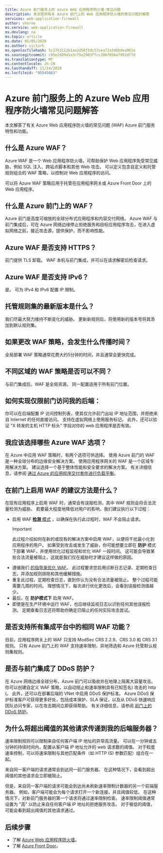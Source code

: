 ```yaml
---
title: Azure 前门服务上的 azure Web 应用程序防火墙-常见问题
description: 本文提供有关 Azure 前门上的 Web 应用程序防火墙的常见问题的解答
services: web-application-firewall
author: vhorne
ms.service: web-application-firewall
ms.devlang: na
ms.topic: article
ms.date: 05/05/2020
ms.author: victorh
ms.openlocfilehash: 5c2763112b1aa2d58f5dc57cea72a3d0bdea961e
ms.sourcegitcommit: c95e2d89a5a3cf5e2983ffcc206f056a7992df7d
ms.translationtype: MT
ms.contentlocale: zh-CN
ms.lasthandoff: 11/24/2020
ms.locfileid: "95545663"
---
```

# <a name="frequently-asked-questions-for-azure-web-application-firewall-on-azure-front-door-service"></a>Azure 前门服务上的 Azure Web 应用程序防火墙常见问题解答

本文解答了有关 Azure Web 应用程序防火墙的常见问题 (WAF) Azure 前门服务特性和功能。 

## <a name="what-is-azure-waf"></a>什么是 Azure WAF？

Azure WAF 是一个 Web 应用程序防火墙，可帮助保护 Web 应用程序免受常见威胁，例如 SQL 注入、跨站点脚本和其他 Web 攻击。 可以定义包含自定义和托管规则组合的 WAF 策略，以控制对 Web 应用程序的访问。

可以将 Azure WAF 策略应用于托管在应用程序网关或 Azure Front Door 上的 Web 应用程序。

## <a name="what-is-waf-on-azure-front-door"></a>什么是 Azure 前门上的 WAF？ 

Azure 前门是高度可缩放的全球分布式应用程序和内容交付网络。 Azure WAF 与前门集成后，可在 Azure 网络边缘停止拒绝服务和目标应用程序攻击，在进入虚拟网络之前，接近攻击源，提供保护，而不影响性能。

## <a name="does-azure-waf-support-https"></a>Azure WAF 是否支持 HTTPS？

前门提供 TLS 卸载。 WAF 本机与前门集成，并可以在请求解密后检查请求。

## <a name="does-azure-waf-support-ipv6"></a>Azure WAF 是否支持 IPv6？

是。 可为 IPv4 和 IPv6 配置 IP 限制。

## <a name="how-up-to-date-are-the-managed-rule-sets"></a>托管规则集的最新版本是什么？

我们尽最大努力维持不断变化的威胁。 更新新规则后，将使用新的版本号将其添加到默认规则集。

## <a name="what-is-the-propagation-time-if-i-make-a-change-to-my-waf-policy"></a>如果更改 WAF 策略，会发生什么传播时间？

全局部署 WAF 策略通常花费大约5分钟的时间，并且通常会更快完成。

## <a name="can-waf-policies-be-different-for-different-regions"></a>不同区域的 WAF 策略是否可以不同？

与前门集成后，WAF 是全局资源。 同一配置适用于所有前门位置。
 
## <a name="how-do-i-limit-access-to-my-back-end-to-be-from-front-door-only"></a>如何实现仅限前门访问我的后端：

你可以在后端配置 IP 访问控制列表，使其仅允许前门出站 IP 地址范围，并拒绝来自 Internet 的任何直接访问。 支持在虚拟网络上使用服务标记。 此外，还可以验证 "X 转发的主机 HTTP 标头" 字段对你的 web 应用程序是否有效。

## <a name="which-azure-waf-options-should-i-choose"></a>我应该选择哪些 Azure WAF 选项？

在 Azure 中应用 WAF 策略时，有两个选项可供选择。 使用 Azure 前门的 WAF 是一种全球分布的边缘安全解决方案。 使用应用程序网关的 WAF 是一个区域专用解决方案。 建议选择一个基于整体性能和安全要求的解决方案。 有关详细信息，请参阅 [通过 Azure 的应用程序交付套件进行负载平衡](../../frontdoor/front-door-lb-with-azure-app-delivery-suite.md)。

## <a name="whats-the-recommended-approach-to-enabling-waf-on-front-door"></a>在前门上启用 WAF 的建议方法是什么？

在现有应用程序上启用 WAF 时，通常会有误报检测，其中 WAF 规则会将合法流量检测为威胁。 若要最大程度地降低对用户的影响，我们建议执行以下过程：

* 启用 WAF [**检测** 模式](./waf-front-door-create-portal.md#change-mode) ，以确保在执行此过程时，WAF 不会阻止请求。
  > [!IMPORTANT]
  > 此过程介绍如何在新的或现有的解决方案中启用 WAF，以便将干扰最小化到应用程序的用户。 如果受到攻击或发生了威胁，你可能想要立即在 **防护** 模式下部署 WAF，并使用优化过程监视和优化 WAF 一段时间。 这可能会导致某些合法流量被阻止，这就是我们仅在威胁时才建议这样做的原因。
* 遵循我们 [的指导来优化 WAF](./waf-front-door-tuning.md)。 此过程要求您启用诊断日志记录、定期检查日志，并添加规则排除和其他缓解措施。
* 重复此过程，定期检查日志，直到你认为没有合法流量被阻止。 整个过程可能需要几周的时间。 理想情况下，每次进行优化更改后，会看到误报检测值越少。
* 最后，在 **防护模式下** 启用 WAF。
* 即使是在生产环境中运行 WAF，也应继续监视日志以识别任何其他误报检测。 定期查看日志还将帮助你确定已阻止的任何实际攻击尝试。

## <a name="do-you-support-same-waf-features-in-all-integrated-platforms"></a>是否支持所有集成平台中的相同 WAF 功能？

目前，应用程序网关上的 WAF 只支持 ModSec CRS 2.2.9、CRS 3.0 和 CRS 3.1 规则。 只有 Azure 前门上的 WAF 支持速率限制、异地筛选和 Azure 托管默认规则集规则。

## <a name="is-ddos-protection-integrated-with-front-door"></a>是否与前门集成了 DDoS 防护？ 

在 Azure 网络边缘全球分布，Azure 前门可以吸收并在地理上隔离大容量攻击。 你可以创建自定义 WAF 策略，以自动阻止和速率限制具有已知签名) 攻击的 http (。 此外，还可以在部署后端的 VNet 中启用 DDoS 保护标准。 Azure DDoS 保护标准客户可获得更多好处，包括成本保护、SLA 保证，以及从 DDoS 快速响应团队访问专家，以在攻击期间立即获得帮助。 有关详细信息，请参阅 [前门上的 DDoS 防护](../../frontdoor/front-door-ddos.md)。

## <a name="why-do-additional-requests-above-the-threshold-configured-for-my-rate-limit-rule-get-passed-to-my-backend-server"></a>为什么将超出阈值的其他请求传递到我的后端服务器？

速率限制规则可以限制来自任何客户端 IP 地址的异常高流量。 可以在一分钟或五分钟的持续时间内，配置从客户端 IP 地址允许的 web 请求数的阈值。 对于粒度速率控制，可以将速率限制与其他匹配条件（如 HTTP (S) 参数匹配）组合在一起。 

来自同一客户端的请求通常会到达同一前门服务器。 在这种情况下，会看到超出阈值的其他请求会立即被阻止。 

但是，来自同一客户端的请求可能会到达尚未刷新速率限制计数器的另一个前端服务器。 例如，客户端可能会为每个请求打开一个新连接，并且阈值较低。 在这种情况下，对新前门服务器的第一个请求将通过速率限制检查。 速率限制阈值通常设置为 "高" 以防止来自任何客户端 IP 地址的拒绝服务攻击。 对于极低的阈值，可能会看到超出阈值的其他请求通过。

## <a name="next-steps"></a>后续步骤

- 了解 [Azure Web 应用程序防火墙](../overview.md)。
- 了解 [Azure Front Door](../../frontdoor/front-door-overview.md)。